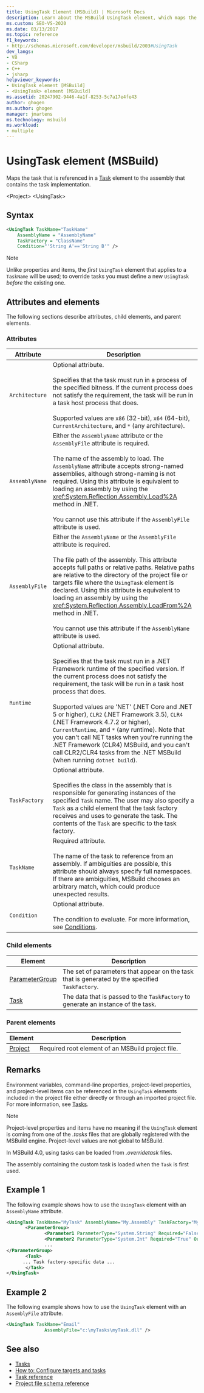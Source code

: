 ```yaml
---
title: UsingTask Element (MSBuild) | Microsoft Docs
description: Learn about the MSBuild UsingTask element, which maps the task referenced in a task element to the assembly that contains the task implementation.
ms.custom: SEO-VS-2020
ms.date: 03/13/2017
ms.topic: reference
f1_keywords:
- http://schemas.microsoft.com/developer/msbuild/2003#UsingTask
dev_langs:
- VB
- CSharp
- C++
- jsharp
helpviewer_keywords:
- UsingTask element [MSBuild]
- <UsingTask> element [MSBuild]
ms.assetid: 20247902-9446-4a1f-8253-5c7a17e4fe43
author: ghogen
ms.author: ghogen
manager: jmartens
ms.technology: msbuild
ms.workload:
- multiple
---
```

# UsingTask element (MSBuild)

Maps the task that is referenced in a [Task](../msbuild/task-element-msbuild.md) element to the assembly that contains the task implementation.

 \<Project>
 \<UsingTask>

## Syntax

```xml
<UsingTask TaskName="TaskName"
    AssemblyName = "AssemblyName"
    TaskFactory = "ClassName"
    Condition="'String A'=='String B'" />
```

> [!NOTE]
> Unlike properties and items, the *first* `UsingTask` element that applies to a `TaskName` will be used; to override tasks you must define a new `UsingTask` *before* the existing one.

## Attributes and elements

 The following sections describe attributes, child elements, and parent elements.

### Attributes

|Attribute|Description|
|---------------|-----------------|
|`Architecture`|Optional attribute.<br /><br /> Specifies that the task must run in a process of the specified bitness. If the current process does not satisfy the requirement, the task will be run in a task host process that does.<br /><br /> Supported values are `x86` (32-bit), `x64` (64-bit), `CurrentArchitecture`, and `*` (any architecture).|  
|`AssemblyName`|Either the `AssemblyName` attribute or the `AssemblyFile` attribute is required.<br /><br /> The name of the assembly to load. The `AssemblyName` attribute accepts strong-named assemblies, although strong-naming is not required. Using this attribute is equivalent to loading an assembly by using the <xref:System.Reflection.Assembly.Load%2A> method in .NET.<br /><br /> You cannot use this attribute if the `AssemblyFile` attribute is used.|
|`AssemblyFile`|Either the `AssemblyName` or the `AssemblyFile` attribute is required.<br /><br /> The file path of the assembly. This attribute accepts full paths or relative paths. Relative paths are relative to the directory of the project file or targets file where the `UsingTask` element is declared. Using this attribute is equivalent to loading an assembly by using the <xref:System.Reflection.Assembly.LoadFrom%2A> method in .NET.<br /><br /> You cannot use this attribute if the `AssemblyName` attribute is used.|
|`Runtime`|Optional attribute.<br /><br /> Specifies that the task must run in a .NET Framework runtime of the specified version. If the current process does not satisfy the requirement, the task will be run in a task host process that does.<br /><br /> Supported values are 'NET' (.NET Core and .NET 5 or higher), `CLR2` (.NET Framework 3.5), `CLR4` (.NET Framework 4.7.2 or higher), `CurrentRuntime`, and `*` (any runtime). Note that you can't call NET tasks when you're running the .NET Framework (CLR4) MSBuild, and you can't call CLR2/CLR4 tasks from the .NET MSBuild (when running `dotnet build`).|  
|`TaskFactory`|Optional attribute.<br /><br /> Specifies the class in the assembly that is responsible for generating instances of the specified `Task` name.  The user may also specify a `Task` as a child element that the task factory receives and uses to generate the task. The contents of the `Task` are specific to the task factory.|
|`TaskName`|Required attribute.<br /><br /> The name of the task to reference from an assembly. If ambiguities are possible, this attribute should always specify full namespaces. If there are ambiguities, MSBuild chooses an arbitrary match, which could produce unexpected results.|
|`Condition`|Optional attribute.<br /><br /> The condition to evaluate. For more information, see [Conditions](../msbuild/msbuild-conditions.md).|

### Child elements

|Element|Description|
|-------------|-----------------|
|[ParameterGroup](../msbuild/parametergroup-element.md)|The set of parameters that appear on the task that is generated by the specified `TaskFactory`.|
|[Task](../msbuild/task-element-msbuild.md)|The data that is passed to the `TaskFactory` to generate an instance of the task.|

### Parent elements

| Element | Description |
| - | - |
| [Project](../msbuild/project-element-msbuild.md) | Required root element of an MSBuild project file. |

## Remarks

 Environment variables, command-line properties, project-level properties, and project-level items can be referenced in the `UsingTask` elements included in the project file either directly or through an imported project file. For more information, see [Tasks](../msbuild/msbuild-tasks.md).

> [!NOTE]
> Project-level properties and items have no meaning if the `UsingTask` element is coming from one of the *.tasks* files that are globally registered with the MSBuild engine. Project-level values are not global to MSBuild.

 In MSBuild 4.0, using tasks can be loaded from *.overridetask* files.

The assembly containing the custom task is loaded when the `Task` is first used.

## Example 1

 The following example shows how to use the `UsingTask` element with an `AssemblyName` attribute.

```xml
<UsingTask TaskName="MyTask" AssemblyName="My.Assembly" TaskFactory="MyTaskFactory">
       <ParameterGroup>
              <Parameter1 ParameterType="System.String" Required="False" Output="False"/>
              <Parameter2 ParameterType="System.Int" Required="True" Output="False"/>
              ...
</ParameterGroup>
       <Task>
      ... Task factory-specific data ...
       </Task>
</UsingTask>
```

## Example 2

 The following example shows how to use the `UsingTask` element with an `AssemblyFile` attribute.

```xml
<UsingTask TaskName="Email"
              AssemblyFile="c:\myTasks\myTask.dll" />
```

## See also

- [Tasks](../msbuild/msbuild-tasks.md)
- [How to: Configure targets and tasks](../msbuild/how-to-configure-targets-and-tasks.md)   
- [Task reference](../msbuild/msbuild-task-reference.md)
- [Project file schema reference](../msbuild/msbuild-project-file-schema-reference.md)
